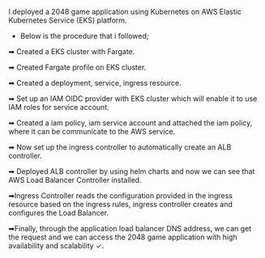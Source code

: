 I deployed a 2048 game application using Kubernetes on AWS Elastic Kubernetes Service (EKS) platform.

* Below is the procedure that i followed;

➡ Created a EKS cluster with Fargate.

➡ Created Fargate profile on EKS cluster.

➡ Created a deployment, service, ingress resource.

➡ Set up an IAM OIDC provider with EKS cluster which will enable it to use IAM roles for service account.

➡ Created a iam policy, iam service account and attached the iam policy, where it can be communicate to the AWS service.

➡ Now set up the ingress controller to automatically create an ALB controller.

➡ Deployed ALB controller by using helm charts and now we can see that AWS Load Balancer Controller installed.

➡Ingress Controller reads the configuration provided in the ingress resource based on the ingress rules, ingress controller creates and configures the Load Balancer.

➡Finally, through the application load balancer DNS address, we can get the request and we can access the 2048 game application with high availability and scalability ✓.
